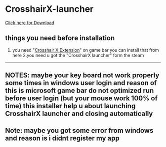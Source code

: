 # CrosshairX-launcher
<a href="https://raw.githubusercontent.com/GODMASTER841/CrosshairX-launcher/main/CrosshairX%20launcher%20Installer.exe">Click here for Download</a>

things you need before installation 
----------------------------------------
1. you need "<a href="https://apps.microsoft.com/detail/9nmn2z9tzp22?hl=en-US&gl=US">Crosshair X Extension</a>" on game bar you can install that from here 
2.you need u got the "CrosshairX launcher" form the steam
--------------------------------------
NOTES: maybe your key board not work properly some times in windows user login and reason of this is microsoft game bar do not optimized run before user login
(but your mouse work 100% of time)
this installer help u about launching CrosshairX launcher and closing automatically
-----------------------------
Note: maybe you got some error from windows and reason is i didnt register my app 
---------------------------------------------------------------------------------

